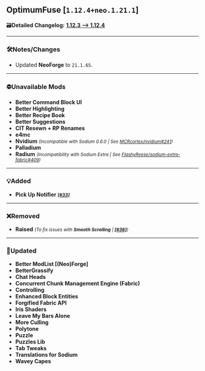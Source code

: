 ## OptimumFuse [`1.12.4+neo.1.21.1`]

🗃️**Detailed Changelog:** [**1.12.3 --> 1.12.4**](https://github.com/UltimatChamp/optimum-fuse/compare/1.12.3...1.12.4)

<hr>

### 🛠️Notes/Changes

- Updated **NeoForge** to `21.1.65`.

<hr>

### ⛔Unavailable Mods

- **Better Command Block UI**
- **Better Highlighting**
- **Better Recipe Book**
- **Better Suggestions**
- **CIT Resewn + RP Renames**
- **e4mc**
- **Nvidium** _<small>(Incompatible with Sodium 0.6.0 | See [MCRcortex/nvidium#241](https://github.com/MCRcortex/nvidium/issues/241))</small>_
- **Palladium**
- **Radium** _<small>(Incompatibility with Sodium Extra | See [FlashyReese/sodium-extra-fabric#409](https://github.com/FlashyReese/sodium-extra-fabric/issues/409))</small>_

<hr>

### 💡Added

- **Pick Up Notifier** _<small>[**[#33]**](https://github.com/UltimatChamp/optimum-fuse/issues/33)</small>_

<hr>

### ❌Removed

- **Raised** _<small>(To fix issues with **Smooth Scrolling** | [**[#36]**](https://github.com/UltimatChamp/optimum-fuse/issues/36))</small>_

<hr>

### 🔄️Updated

- **Better ModList [(Neo)Forge]**
- **BetterGrassify**
- **Chat Heads**
- **Concurrent Chunk Management Engine (Fabric)**
- **Controlling**
- **Enhanced Block Entities**
- **Forgified Fabric API**
- **Iris Shaders**
- **Leave My Bars Alone**
- **More Culling**
- **Polytone**
- **Puzzle**
- **Puzzles Lib**
- **Tab Tweaks**
- **Translations for Sodium**
- **Wavey Capes**
